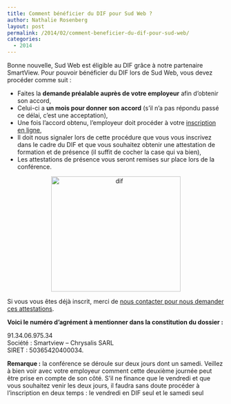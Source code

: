 ```yaml
---
title: Comment bénéficier du DIF pour Sud Web ?
author: Nathalie Rosenberg
layout: post
permalink: /2014/02/comment-beneficier-du-dif-pour-sud-web/
categories:
  - 2014
---
```

Bonne nouvelle, Sud Web est éligible au DIF grâce à notre partenaire SmartView. Pour pouvoir bénéficier du DIF lors de Sud Web, vous devez procéder comme suit :

  * Faites la **demande préalable auprès de votre employeur** afin d’obtenir son accord,
  * Celui-ci a **un mois pour donner son accord** (s’il n’a pas répondu passé ce délai, c’est une acceptation),
  * Une fois l’accord obtenu, l’employeur doit procéder à votre [inscription en ligne][2],
  * Il doit nous signaler lors de cette procédure que vous vous inscrivez dans le cadre du DIF et que vous souhaitez obtenir une attestation de formation et de présence (il suffit de cocher la case qui va bien),
  * Les attestations de présence vous seront remises sur place lors de la conférence.

<p style="text-align: center;">
  <a href="http://sudweb.fr/blog/wp-content/uploads/2014/02/dif.png"><img class="size-medium wp-image-1202 aligncenter" alt="dif" src="http://sudweb.fr/blog/wp-content/uploads/2014/02/dif-300x267.png" width="300" height="267" /></a>
</p>

Si vous vous êtes déjà inscrit, merci de [nous contacter pour nous demander ces attestations][3].

**Voici le numéro d’agrément à mentionner dans la constitution du dossier :**

91.34.06.975.34  
Société : Smartview – Chrysalis SARL  
SIRET : 50365420400034.

**Remarque :** la conférence se déroule sur deux jours dont un samedi. Veillez à bien voir avec votre employeur comment cette deuxième journée peut être prise en compte de son côté. S&rsquo;il ne finance que le vendredi et que vous souhaitez venir les deux jours, il faudra sans doute procéder à l&rsquo;inscription en deux temps : le vendredi en DIF seul et le samedi seul

 [1]: http://www.smartview.fr
 [2]: http://sudweb.fr/2014/inscription.html
 [3]: http://sudweb.fr/blog/contact/ "Contact"
